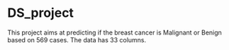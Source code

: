 # DS_project

This project aims at predicting if the breast cancer is Malignant or Benign based on 569 cases. The data has 33 columns.
